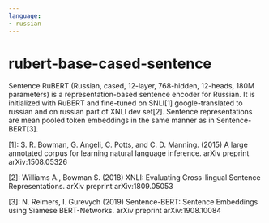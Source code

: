 ```yaml
---
language:
- russian
---
```


# rubert-base-cased-sentence

Sentence RuBERT \(Russian, cased, 12-layer, 768-hidden, 12-heads, 180M parameters\)
is a representation-based sentence encoder for Russian. It is initialized with RuBERT and fine-tuned on SNLI\[1\]
google-translated to russian and on russian part of XNLI dev set\[2\]. Sentence representations are mean pooled
token embeddings in the same manner as in Sentence-BERT\[3\].

\[1\]: S. R. Bowman, G. Angeli, C. Potts, and C. D. Manning. \(2015\) A large annotated corpus for learning
natural language inference. arXiv preprint arXiv:1508.05326

\[2\]: Williams A., Bowman S. \(2018\) XNLI: Evaluating Cross-lingual Sentence Representations.
arXiv preprint arXiv:1809.05053

\[3\]: N. Reimers, I. Gurevych \(2019\) Sentence-BERT: Sentence Embeddings using Siamese BERT-Networks.
arXiv preprint arXiv:1908.10084
